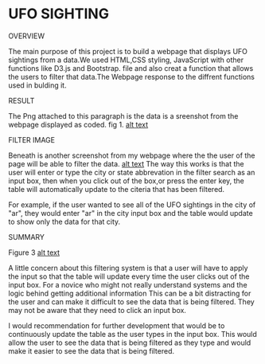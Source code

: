# UFO SIGHTING 

OVERVIEW 

The main  purpose of this project is to build a webpage that displays UFO sightings from a data.We used HTML,CSS styling, JavaScript with other functions like D3.js and Bootstrap. file and also creat a function that allows the users to filter that data.The Webpage response to the diffrent functions used in bulding it.

RESULT

The Png attached to this paragraph is the data is a sreenshot from the webpage displayed as coded.
fig 1.
[alt text](https://github.com/DeloxyAdeola/UFOs/blob/main/UFO%20Sighting%20.png) 

FILTER IMAGE

Beneath is another screenshot from my webpage where the the user of the page will be able to filter the data.
[alt text](https://github.com/DeloxyAdeola/UFOs/blob/main/filter%20Image.png)
The way this works is that the user will enter or type the city or state abbrevation in the filter search as an input box, then when you click out of the box,or press the enter key, the table will automatically update to the citeria that has been filtered.

For example, if the user wanted to see all of the UFO sightings in the city of "ar", they would enter "ar" in the city input box and the table would update to show only the data for that city.

SUMMARY

Figure 3
[alt text](https://github.com/DeloxyAdeola/UFOs/blob/main/Table.png)

A little concern about this filtering system is that a user will have to  apply the input so that the table will update every time the user clicks out of the input box. For a novice who might not really understand systems and the logic behind getting additional information This can be a bit distracting for the user and can make it difficult to see the data that is being filtered. They may not be aware that they need to click an input box.

I would recommendation for further development that  would be to continuously update the table as the user types in the input box. This would allow the user to see the data that is being filtered as they type and would make it easier to see the data that is being filtered. 
